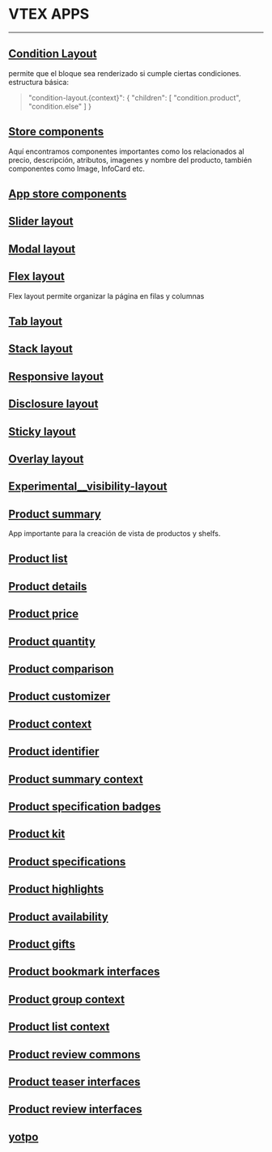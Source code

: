 # VTEX APPS

---

## [Condition Layout](https://github.com/vtex-apps/condition-layout)

permite que el bloque sea renderizado si cumple ciertas condiciones.
estructura básica: 

>   "condition-layout.{context}": {
>    "children": [
>        "condition.product",
>        "condition.else"
>    ]
>  }

## [Store components](https://github.com/vtex-apps/store-components)

Aquí encontramos componentes importantes como los relacionados al precio, descripción, atributos, imagenes y nombre del producto, también componentes como Image, InfoCard etc.

## [App store components](https://github.com/vtex-apps/app-store-components)

## [Slider layout](https://github.com/vtex-apps/slider-layout)

## [Modal layout](https://github.com/vtex-apps/modal-layout)

## [Flex layout](https://github.com/vtex-apps/flex-layout)

Flex layout permite organizar la página en filas y columnas

## [Tab layout](https://github.com/vtex-apps/tab-layout)

## [Stack layout](https://github.com/vtex-apps/stack-layout)

## [Responsive layout](https://github.com/vtex-apps/responsive-layout)

## [Disclosure layout](https://github.com/vtex-apps/disclosure-layout)

## [Sticky layout](https://github.com/vtex-apps/sticky-layout)

## [Overlay layout](https://github.com/vtex-apps/overlay-layout)

## [Experimental__visibility-layout](https://github.com/vtex-apps/experimental__visibility-layout)

## [Product summary](https://github.com/vtex-apps/product-summary)

App importante para la creación de vista de productos y shelfs.

## [Product list](https://github.com/vtex-apps/product-list)

## [Product details](https://github.com/vtex-apps/product-details)

## [Product price](https://github.com/vtex-apps/product-price)

## [Product quantity](https://github.com/vtex-apps/product-quantity)

## [Product comparison](https://github.com/vtex-apps/product-comparison)

## [Product customizer](https://github.com/vtex-apps/product-customizer)

## [Product context](https://github.com/vtex-apps/product-context)

## [Product identifier](https://github.com/vtex-apps/product-identifier)

## [Product summary context](https://github.com/vtex-apps/product-summary-context)

## [Product specification badges](https://github.com/vtex-apps/product-specification-badges)

## [Product kit](https://github.com/vtex-apps/product-kit)

## [Product specifications](https://github.com/vtex-apps/product-specifications)

## [Product highlights](https://github.com/vtex-apps/product-highlights)

## [Product availability](https://github.com/vtex-apps/product-availability)

## [Product gifts](https://github.com/vtex-apps/product-gifts)

## [Product bookmark interfaces](https://github.com/vtex-apps/product-bookmark-interfaces)

## [Product group context](https://github.com/vtex-apps/product-group-context)

## [Product list context](https://github.com/vtex-apps/product-list-context)

## [Product review commons](https://github.com/vtex-apps/product-review-commons)

## [Product teaser interfaces](https://github.com/vtex-apps/product-teaser-interfaces)

## [Product review interfaces](https://github.com/vtex-apps/product-review-interfaces)

## [yotpo](https://github.com/vtex-apps/yotpo)
